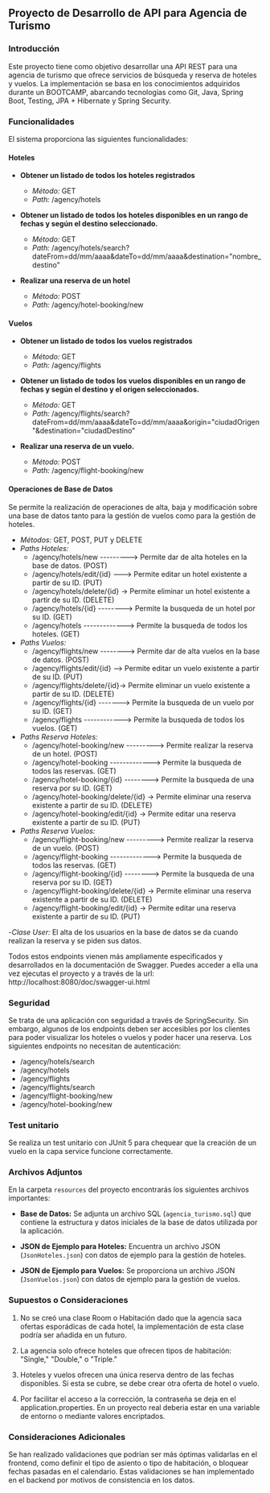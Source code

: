 ## Proyecto de Desarrollo de API para Agencia de Turismo

### Introducción

Este proyecto tiene como objetivo desarrollar una API REST para una agencia de turismo que ofrece servicios de búsqueda y reserva de hoteles y vuelos. La implementación se basa en los conocimientos adquiridos durante un BOOTCAMP, abarcando tecnologías como Git, Java, Spring Boot, Testing, JPA + Hibernate y Spring Security.

### Funcionalidades

El sistema proporciona las siguientes funcionalidades:

#### Hoteles

- **Obtener un listado de todos los hoteles registrados**
  - *Método:* GET
  - *Path:* /agency/hotels

- **Obtener un listado de todos los hoteles disponibles en un rango de fechas y según el destino seleccionado.**
  - *Método:* GET
  - *Path:* /agency/hotels/search?dateFrom=dd/mm/aaaa&dateTo=dd/mm/aaaa&destination="nombre_destino"

- **Realizar una reserva de un hotel**
  - *Método:* POST
  - *Path:* /agency/hotel-booking/new

#### Vuelos

- **Obtener un listado de todos los vuelos registrados**
  - *Método:* GET
  - *Path:* /agency/flights

- **Obtener un listado de todos los vuelos disponibles en un rango de fechas y según el destino y el origen seleccionados.**
  - *Método:* GET
  - *Path:* /agency/flights/search?dateFrom=dd/mm/aaaa&dateTo=dd/mm/aaaa&origin="ciudadOrigen"&destination="ciudadDestino"

- **Realizar una reserva de un vuelo.**
  - *Método:* POST
  - *Path:* /agency/flight-booking/new

#### Operaciones de Base de Datos

Se permite la realización de operaciones de alta, baja y modificación sobre una base de datos tanto para la gestión de vuelos como para la gestión de hoteles.

- *Métodos:* GET, POST, PUT y DELETE
- *Paths Hoteles:*
  - /agency/hotels/new ---------> Permite dar de alta hoteles en la base de datos. (POST)
  - /agency/hotels/edit/{id} ---> Permite editar un hotel existente a partir de su ID. (PUT)
  - /agency/hotels/delete/{id} -> Permite eliminar un hotel existente a partir de su ID. (DELETE)
  - /agency/hotels/{id} --------> Permite la busqueda de un hotel por su ID. (GET)
  - /agency/hotels -------------> Permite la busqueda de todos los hoteles. (GET)
- *Paths Vuelos:*
  - /agency/flights/new --------> Permite dar de alta vuelos en la base de datos. (POST)
  - /agency/flights/edit/{id} --> Permite editar un vuelo existente a partir de su ID. (PUT)
  - /agency/flights/delete/{id}-> Permite eliminar un vuelo existente a partir de su ID. (DELETE)
  - /agency/flights/{id} -------> Permite la busqueda de un vuelo por su ID. (GET)
  - /agency/flights ------------> Permite la busqueda de todos los vuelos. (GET)
- *Paths Reserva Hoteles:*
  - /agency/hotel-booking/new ---------> Permite realizar la reserva de un hotel. (POST)
  - /agency/hotel-booking -------------> Permite la busqueda de todos las reservas. (GET)
  - /agency/hotel-booking/{id} --------> Permite la busqueda de una reserva por su ID. (GET)
  - /agency/hotel-booking/delete/{id} -> Permite eliminar una reserva existente a partir de su ID. (DELETE)
  - /agency/hotel-booking/edit/{id} -> Permite editar una reserva existente a partir de su ID. (PUT)
- *Paths Reserva Vuelos:*
  - /agency/flight-booking/new ---------> Permite realizar la reserva de un vuelo. (POST)
  - /agency/flight-booking -------------> Permite la busqueda de todos las reservas. (GET)
  - /agency/flight-booking/{id} --------> Permite la busqueda de una reserva por su ID. (GET)
  - /agency/flight-booking/delete/{id} -> Permite eliminar una reserva existente a partir de su ID. (DELETE)
  - /agency/flight-booking/edit/{id} -> Permite editar una reserva existente a partir de su ID. (PUT)

-*Clase User:* El alta de los usuarios en la base de datos se da cuando realizan la reserva y se piden sus datos.
 
  Todos estos endpoints vienen más ampliamente especificados y desarrollados en la documentación de Swagger. Puedes acceder a ella una vez ejecutas el proyecto y a través de la url:
  http://localhost:8080/doc/swagger-ui.html
  
### Seguridad
Se trata de una aplicación con seguridad a través de SpringSecurity. Sin embargo, algunos de los endpoints deben ser accesibles por los clientes para poder visualizar los hoteles o vuelos y poder hacer una reserva.
Los siguientes endpoints no necesitan de autenticación:
  - /agency/hotels/search 
  - /agency/hotels 
  - /agency/flights
  - /agency/flights/search 
  - /agency/flight-booking/new 
  - /agency/hotel-booking/new
    
### Test unitario
Se realiza un test unitario con JUnit 5 para chequear que la creación de un vuelo en la capa service funcione correctamente.

### Archivos Adjuntos

En la carpeta `resources` del proyecto encontrarás los siguientes archivos importantes:

- **Base de Datos:** Se adjunta un archivo SQL (`agencia_turismo.sql`) que contiene la estructura y datos iniciales de la base de datos utilizada por la aplicación.

- **JSON de Ejemplo para Hoteles:** Encuentra un archivo JSON (`JsonHoteles.json`) con datos de ejemplo para la gestión de hoteles.

- **JSON de Ejemplo para Vuelos:** Se proporciona un archivo JSON (`JsonVuelos.json`) con datos de ejemplo para la gestión de vuelos.


### Supuestos o Consideraciones

1. No se creó una clase Room o Habitación dado que la agencia saca ofertas esporádicas de cada hotel, la implementación de esta clase podría ser añadida en un futuro.

2. La agencia solo ofrece hoteles que ofrecen tipos de habitación: "Single," "Double," o "Triple."

3. Hoteles y vuelos ofrecen una única reserva dentro de las fechas disponibles. Si esta se cubre, se debe crear otra oferta de hotel o vuelo.

4. Por facilitar el acceso a la corrección, la contraseña se deja en el application.properties. En un proyecto real deberia estar en una variable de entorno o mediante valores encriptados.

### Consideraciones Adicionales

Se han realizado validaciones que podrían ser más óptimas validarlas en el frontend, como definir el tipo de asiento o tipo de habitación, o bloquear fechas pasadas en el calendario. Estas validaciones se han implementado en el backend por motivos de consistencia en los datos. 